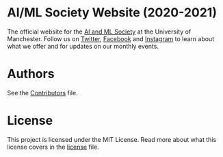 # AI/ML Society Website (2020-2021)
The official website for the [AI and ML Society](uom-aiml.github.io) at the University of Manchester. Follow us on [Twitter](), [Facebook]() and [Instagram]() to learn about what we offer and for updates on our monthly events.

# Authors 
See the [Contributors]() file. 

# License
This project is licensed under the MIT License. Read more about what this license covers in the [license](https://github.com/uom-aiml/uom-aiml.github.io/blob/master/LICENSE) file.
